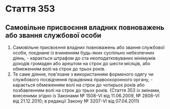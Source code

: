 Cтаття 353
====
Самовільне присвоєння владних повноважень або звання службової особи
----
1. Самовільне присвоєння владних повноважень або звання службової особи, поєднане із вчиненням будь-яких суспільно небезпечних діянь, -
карається штрафом до ста неоподатковуваних мінімумів доходів громадян або арештом на строк до шести місяців, або обмеженням волі на строк до трьох років.
2. Те саме діяння, пов'язане з використанням форменого одягу чи службового посвідчення працівника правоохоронного органу, -
карається обмеженням волі на строк до чотирьох років або позбавленням волі на строк до трьох років.
{Стаття 353 із змінами, внесеними згідно із Законами № 1508-VI від 11.06.2009, № 2808-VI від 21.12.2010; в редакції Закону № 3207-VI від 07.04.2011}

